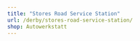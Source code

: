 ```yaml
---
title: "Stores Road Service Station"
url: /derby/stores-road-service-station/
shop: Autowerkstatt
---
```

